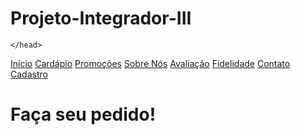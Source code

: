 # Projeto-Integrador-III

<!DOCTYPE html>
<html lang="pt-br">
<head>
    <title>Pizzaria Checkpoint</title>

    </head>

<nav>
    <a href="index.html">Início</a>
     <a href="cardápio.html">Cardápio</a>
        <a href="promoções.html">Promoções</a>
        <a href="sobre.html">Sobre Nós</a>
        <a href="avaliação.html">Avaliação</a>
        <a href="fidelidade.html">Fidelidade</a>
        <a href="contato.html">Contato</a>
        <a href="cadastro.html">Cadastro</a>
</nav>
       <h1><p>Faça seu pedido!</p></h1>

</body>
</html>  
